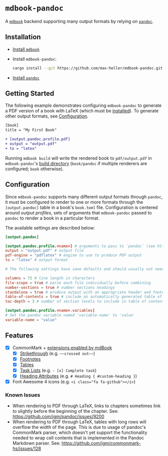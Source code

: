 # `mdbook-pandoc`

A [`mdbook`](https://github.com/rust-lang/mdBook) backend supporting many output formats by relying on [`pandoc`](https://pandoc.org).

## Installation

- [Install `mdbook`](https://rust-lang.github.io/mdBook/guide/installation.html)

- Install `mdbook-pandoc`:

  ```sh
  cargo install --git https://github.com/max-heller/mdbook-pandoc.git mdbook-pandoc
  ```

- [Install `pandoc`](https://pandoc.org/installing.html)

## Getting Started

The following example demonstrates configuring `mdbook-pandoc` to generate a PDF version of a book with LaTeX (which must be [installed](https://www.latex-project.org/get)).
To generate other output formats, see [Configuration](#configuration).

```diff
[book]
title = "My First Book"

+ [output.pandoc.profile.pdf]
+ output = "output.pdf"
+ to = "latex"
```

Running `mdbook build` will write the rendered book to `pdf/output.pdf` in `mdbook-pandoc`'s [build directory](https://rust-lang.github.io/mdBook/format/configuration/renderers.html#output-tables) (`book/pandoc` if multiple renderers are configured; `book` otherwise).

## Configuration

Since `mdbook-pandoc` supports many different output formats through `pandoc`, it must be configured to render to one or more formats through the `[output.pandoc]` table in a book's `book.toml` file.
Configuration is centered around *output profiles*, sets of arguments that `mdbook-pandoc` passed to `pandoc` to render a book in a particular format.

The available settings are described below:

```toml
[output.pandoc]

[output.pandoc.profile.<name>] # arguments to pass to `pandoc` (see https://pandoc.org/MANUAL.html)
output = "output.pdf" # output file
pdf-engine = "pdflatex" # engine to use to produce PDF output
to = "latex" # output format

# The following settings have sane defaults and should usually not need to be overridden

columns = 72 # line length in characters
file-scope = true # parse each file individually before combining
number-sections = true # number sections headings
standalone = true # produce output with an appropriate header and footer
table-of-contents = true # include an automatically generated table of contents
toc-depth = 3 # number of section levels to include in table of contents

[output.pandoc.profile.<name>.variables]
# Set the pandoc variable named 'variable-name' to 'value'
variable-name = "value"
```

## Features

- [x] CommonMark + [extensions enabled by mdBook](https://rust-lang.github.io/mdBook/format/markdown.html#extensions)
  - [x] [Strikethrough](https://rust-lang.github.io/mdBook/format/markdown.html#strikethrough) (e.g. `~~crossed out~~`)
  - [x] [Footnotes](https://rust-lang.github.io/mdBook/format/markdown.html#footnotes)
  - [x] [Tables](https://rust-lang.github.io/mdBook/format/markdown.html#tables)
  - [x] [Task Lists](https://rust-lang.github.io/mdBook/format/markdown.html#task-lists) (e.g. `- [x] Complete task`)
  - [x] [Heading Attributes](https://rust-lang.github.io/mdBook/format/markdown.html#heading-attributes) (e.g. `# Heading { #custom-heading }`)
- [x] Font Awesome 4 icons (e.g. `<i class="fa fa-github"></i>`)

### Known Issues

- When rendering to PDF through LaTeX, links to chapters sometimes link to slightly before the beginning of the chapter.
  See: https://github.com/jgm/pandoc/issues/9200
- When rendering to PDF through LaTeX, tables with long rows will overflow the width of the page.
  This is due to usage of pandoc's CommonMark parser, which doesn't yet support the functionality
  needed to wrap cell contents that is implemented in the Pandoc Markdown parser.
  See: https://github.com/jgm/commonmark-hs/issues/128
